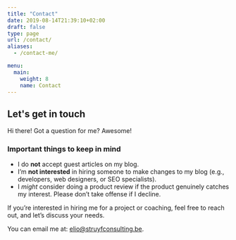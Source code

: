 ```yaml
---
title: "Contact"
date: 2019-08-14T21:39:10+02:00
draft: false
type: page
url: /contact/
aliases:
  - /contact-me/

menu:
  main:
    weight: 8
    name: Contact
---
```


## Let's get in touch

Hi there! Got a question for me? Awesome!

### Important things to keep in mind

- I do **not** accept guest articles on my blog.  
- I’m **not interested** in hiring someone to make changes to my blog (e.g., developers, web designers, or SEO specialists).  
- I *might* consider doing a product review if the product genuinely catches my interest. Please don’t take offense if I decline.  

If you’re interested in hiring me for a project or coaching, feel free to reach out, and let’s discuss your needs.

You can email me at: [elio@struyfconsulting.be](mailto:elio@struyfconsulting.be).
